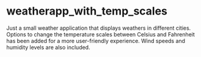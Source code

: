 # weatherapp_with_temp_scales
Just a small weather application that displays weathers in different cities. Options to change the temperature scales between Celsius and Fahrenheit has been added for a more user-friendly experience. 
Wind speeds and humidity levels are also included.

